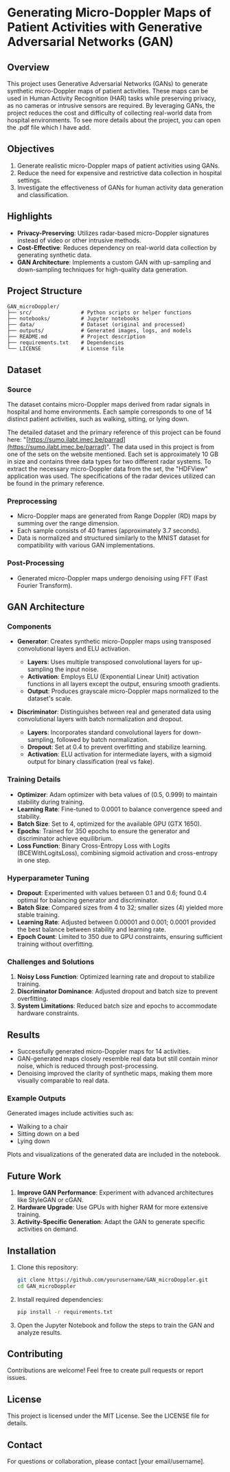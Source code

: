# Generating Micro-Doppler Maps of Patient Activities with Generative Adversarial Networks (GAN)

## Overview

This project uses Generative Adversarial Networks (GANs) to generate synthetic micro-Doppler maps of patient activities. These maps can be used in Human Activity Recognition (HAR) tasks while preserving privacy, as no cameras or intrusive sensors are required. By leveraging GANs, the project reduces the cost and difficulty of collecting real-world data from hospital environments. To see more details about the project, you can open the .pdf file which I have add.

## Objectives

1. Generate realistic micro-Doppler maps of patient activities using GANs.
2. Reduce the need for expensive and restrictive data collection in hospital settings.
3. Investigate the effectiveness of GANs for human activity data generation and classification.

## Highlights

- **Privacy-Preserving**: Utilizes radar-based micro-Doppler signatures instead of video or other intrusive methods.
- **Cost-Effective**: Reduces dependency on real-world data collection by generating synthetic data.
- **GAN Architecture**: Implements a custom GAN with up-sampling and down-sampling techniques for high-quality data generation.

## Project Structure

```
GAN_microDoppler/
├── src/                # Python scripts or helper functions
├── notebooks/          # Jupyter notebooks
├── data/               # Dataset (original and processed)
├── outputs/            # Generated images, logs, and models
├── README.md           # Project description
├── requirements.txt    # Dependencies
└── LICENSE             # License file
```

## Dataset

### Source

The dataset contains micro-Doppler maps derived from radar signals in hospital and home environments. Each sample corresponds to one of 14 distinct patient activities, such as walking, sitting, or lying down.&#x20;

The detailed dataset and the primary reference of this project can be found here: "[https://sumo.ilabt.imec.be/parrad](https://sumo.ilabt.imec.be/parrad)". The data used in this project is from one of the sets on the website mentioned. Each set is approximately 10 GB in size and contains three data types for two different radar systems. To extract the necessary micro-Doppler data from the set, the "HDFView" application was used. The specifications of the radar devices utilized can be found in the primary reference.

### Preprocessing

- Micro-Doppler maps are generated from Range Doppler (RD) maps by summing over the range dimension.
- Each sample consists of 40 frames (approximately 3.7 seconds).
- Data is normalized and structured similarly to the MNIST dataset for compatibility with various GAN implementations.

### Post-Processing

- Generated micro-Doppler maps undergo denoising using FFT (Fast Fourier Transform).

## GAN Architecture

### Components

- **Generator**: Creates synthetic micro-Doppler maps using transposed convolutional layers and ELU activation.
  - **Layers**: Uses multiple transposed convolutional layers for up-sampling the input noise.
  - **Activation**: Employs ELU (Exponential Linear Unit) activation functions in all layers except the output, ensuring smooth gradients.
  - **Output**: Produces grayscale micro-Doppler maps normalized to the dataset's scale.

- **Discriminator**: Distinguishes between real and generated data using convolutional layers with batch normalization and dropout.
  - **Layers**: Incorporates standard convolutional layers for down-sampling, followed by batch normalization.
  - **Dropout**: Set at 0.4 to prevent overfitting and stabilize learning.
  - **Activation**: ELU activation for intermediate layers, with a sigmoid output for binary classification (real vs fake).

### Training Details

- **Optimizer**: Adam optimizer with beta values of (0.5, 0.999) to maintain stability during training.
- **Learning Rate**: Fine-tuned to 0.0001 to balance convergence speed and stability.
- **Batch Size**: Set to 4, optimized for the available GPU (GTX 1650).
- **Epochs**: Trained for 350 epochs to ensure the generator and discriminator achieve equilibrium.
- **Loss Function**: Binary Cross-Entropy Loss with Logits (BCEWithLogitsLoss), combining sigmoid activation and cross-entropy in one step.

### Hyperparameter Tuning

- **Dropout**: Experimented with values between 0.1 and 0.6; found 0.4 optimal for balancing generator and discriminator.
- **Batch Size**: Compared sizes from 4 to 32; smaller sizes (4) yielded more stable training.
- **Learning Rate**: Adjusted between 0.00001 and 0.001; 0.0001 provided the best balance between stability and learning rate.
- **Epoch Count**: Limited to 350 due to GPU constraints, ensuring sufficient training without overfitting.

### Challenges and Solutions

1. **Noisy Loss Function**: Optimized learning rate and dropout to stabilize training.
2. **Discriminator Dominance**: Adjusted dropout and batch size to prevent overfitting.
3. **System Limitations**: Reduced batch size and epochs to accommodate hardware constraints.

## Results

- Successfully generated micro-Doppler maps for 14 activities.
- GAN-generated maps closely resemble real data but still contain minor noise, which is reduced through post-processing.
- Denoising improved the clarity of synthetic maps, making them more visually comparable to real data.

### Example Outputs

Generated images include activities such as:

- Walking to a chair
- Sitting down on a bed
- Lying down

Plots and visualizations of the generated data are included in the notebook.

## Future Work

1. **Improve GAN Performance**: Experiment with advanced architectures like StyleGAN or cGAN.
2. **Hardware Upgrade**: Use GPUs with higher RAM for more extensive training.
3. **Activity-Specific Generation**: Adapt the GAN to generate specific activities on demand.

## Installation

1. Clone this repository:
   ```bash
   git clone https://github.com/yourusername/GAN_microDoppler.git
   cd GAN_microDoppler
   ```
2. Install required dependencies:
   ```bash
   pip install -r requirements.txt
   ```
3. Open the Jupyter Notebook and follow the steps to train the GAN and analyze results.

## Contributing

Contributions are welcome! Feel free to create pull requests or report issues.

## License

This project is licensed under the MIT License. See the LICENSE file for details.

## Contact

For questions or collaboration, please contact [your email/username].

